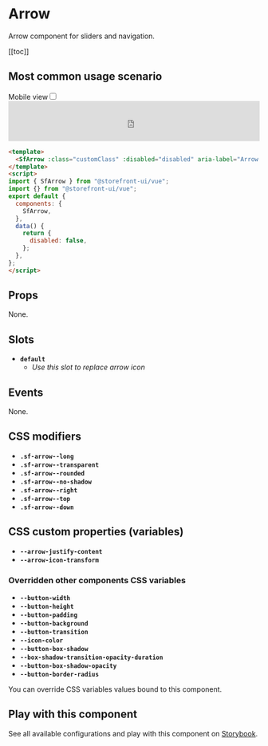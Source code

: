 # Arrow

Arrow component for sliders and navigation.

[[toc]]

## Most common usage scenario

<div class="vuepress-mobile">
    <label for="vuepress-mobile" class="vuepress-mobile-label">Mobile view</label><input id="vuepress-mobile" type="checkbox" class="vuepress-mobile-checkbox">
    <iframe class="storybook-iframe" src="https://storybook.storefrontui.io/iframe.html?id=atoms-arrow--common" style="width: 100%; border: 0; border-bottom: 1px solid #eee;height: 5rem"></iframe>
  </div>

```html
<template>
  <SfArrow :class="customClass" :disabled="disabled" aria-label="Arrow label" />
</template>
<script>
import { SfArrow } from "@storefront-ui/vue";
import {} from "@storefront-ui/vue";
export default {
  components: {
    SfArrow,
  },
  data() {
    return {
      disabled: false,
    };
  },
};
</script>
```

## Props

None.

## Slots

- **`default`**
  - _Use this slot to replace arrow icon_

## Events

None.

## CSS modifiers

- **`.sf-arrow--long`**
- **`.sf-arrow--transparent`**
- **`.sf-arrow--rounded`**
- **`.sf-arrow--no-shadow`**
- **`.sf-arrow--right`**
- **`.sf-arrow--top`**
- **`.sf-arrow--down`**

## CSS custom properties (variables)

- **`--arrow-justify-content`**
- **`--arrow-icon-transform`**
### Overridden other components CSS variables 
- **`--button-width`**
- **`--button-height`**
- **`--button-padding`**
- **`--button-background`**
- **`--button-transition`**
- **`--icon-color`**
- **`--button-box-shadow`**
- **`--box-shadow-transition-opacity-duration`**
- **`--button-box-shadow-opacity`**
- **`--button-border-radius`**


You can override CSS variables values bound to this component.

<!-- No _internal components -->

## Play with this component

See all available configurations and play with this component on <a href="https://storybook.storefrontui.io/?path=/story/atoms-arrow--common">Storybook</a>.
